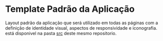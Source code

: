 # Template Padrão da Aplicação

Layout padrão da aplicação que será utilizado em todas as páginas com a definição de identidade visual, aspectos de responsividade e iconografia. está disponivel na pasta [src](https://github.com/ICEI-PUC-Minas-PMV-ADS/pmv-ads-2024-1-e3-proj-mov-t4-game-of-ti/tree/developer/src) deste mesmo repositorio.